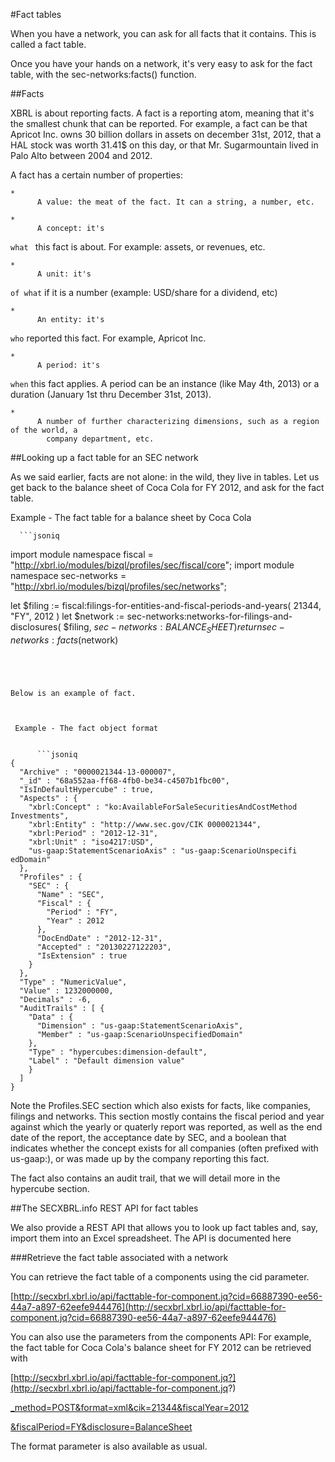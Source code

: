 
  
#Fact tables

  
When you have a network, you can ask for all facts that it contains. This is called a fact table.

  
Once you have your hands on a network, it's very easy to ask for the fact table, with the sec-networks:facts() function.



  

    
##Facts

    
XBRL is about reporting facts. A fact is a reporting atom, meaning that it's the smallest
      chunk that can be reported. For example, a fact can be that Apricot Inc. owns 30 billion
      dollars in assets on december 31st, 2012, that a HAL stock was worth 31.41$ on this day, or
      that Mr. Sugarmountain lived in Palo Alto between 2004 and 2012.

    
A fact has a certain number of properties:

    

      
    *
          A value: the meat of the fact. It can a string, a number, etc.
        
    *
          A concept: it's 
`what `
this fact is about. For
            example: assets, or revenues, etc.
        
    *
          A unit: it's 
`of what`
 if it is a number (example: USD/share for a dividend, etc)
        
    *
          An entity: it's 
`who`
 reported this fact. For
            example, Apricot Inc.
        
    *
          A period: it's 
`when`
 this fact applies. A period can
            be an instance (like May 4th, 2013) or a duration (January 1st thru December 31st,
            2013).
        
    *
          A number of further characterizing dimensions, such as a region of the world, a
            company department, etc.
        

    

  



  

    
##Looking up a fact table for an SEC network

    
As we said earlier, facts are not alone: in the wild, they live in tables.
Let us get back to the balance sheet of Coca Cola for FY 2012, and ask for the fact table.

    

 Example - The fact table for a balance sheet by Coca Cola

      
      ```jsoniq
import module namespace fiscal =
    "http://xbrl.io/modules/bizql/profiles/sec/fiscal/core";
import module namespace sec-networks =
    "http://xbrl.io/modules/bizql/profiles/sec/networks";

let $filing :=
    fiscal:filings-for-entities-and-fiscal-periods-and-years(
      21344,
      "FY",
      2012
    )
let $network :=
    sec-networks:networks-for-filings-and-disclosures(
      $filing,
      $sec-networks:BALANCE_SHEET
    )
return sec-networks:facts($network)
```

    

    
Below is an example of fact.

    

 Example - The fact object format

      
      ```jsoniq
{
  "Archive" : "0000021344-13-000007", 
  "_id" : "68a552aa-ff68-4fb0-be34-c4507b1fbc00", 
  "IsInDefaultHypercube" : true, 
  "Aspects" : {
    "xbrl:Concept" : "ko:AvailableForSaleSecuritiesAndCostMethod
Investments", 
    "xbrl:Entity" : "http://www.sec.gov/CIK 0000021344", 
    "xbrl:Period" : "2012-12-31", 
    "xbrl:Unit" : "iso4217:USD", 
    "us-gaap:StatementScenarioAxis" : "us-gaap:ScenarioUnspecifi
edDomain"
  }, 
  "Profiles" : {
    "SEC" : {
      "Name" : "SEC", 
      "Fiscal" : {
        "Period" : "FY", 
        "Year" : 2012
      }, 
      "DocEndDate" : "2012-12-31", 
      "Accepted" : "20130227122203", 
      "IsExtension" : true
    }
  }, 
  "Type" : "NumericValue", 
  "Value" : 1232000000, 
  "Decimals" : -6, 
  "AuditTrails" : [ {
    "Data" : {
      "Dimension" : "us-gaap:StatementScenarioAxis", 
      "Member" : "us-gaap:ScenarioUnspecifiedDomain"
    }, 
    "Type" : "hypercubes:dimension-default", 
    "Label" : "Default dimension value"
    }
  ]
}
```

    

    
Note the Profiles.SEC section which also exists for facts, like companies, filings and networks. This section mostly contains the fiscal period
      and year against which the yearly or quaterly report was reported, as well as the end date of the report, the acceptance date by SEC, and a boolean
      that indicates whether the concept exists for all companies (often prefixed with us-gaap:), or was made up by the company reporting this fact.

    
The fact also contains an audit trail, that we will detail more in the hypercube section.

  




  

    
##The SECXBRL.info REST API for fact tables

    
We also provide a REST API that allows you to look up fact tables and, say, import them into an Excel
      spreadsheet. The API is documented 
here

    

      
###Retrieve the fact table associated with a network

      
You can retrieve the fact table of a components using the 
cid
 parameter.

      
[http://secxbrl.xbrl.io/api/facttable-for-component.jq?cid=66887390-ee56-44a7-a897-62eefe944476](http://secxbrl.xbrl.io/api/facttable-for-component.jq?cid=66887390-ee56-44a7-a897-62eefe944476)

      
You can also use the parameters from the components API: For example, the fact table for Coca Cola's balance sheet for FY 2012 can be retrieved with

      
[http://secxbrl.xbrl.io/api/facttable-for-component.jq?](http://secxbrl.xbrl.io/api/facttable-for-component.jq?)

        
[_method=POST&format=xml&cik=21344&fiscalYear=2012](_method=POST&format=xml&cik=21344&fiscalYear=2012)

        
[&fiscalPeriod=FY&disclosure=BalanceSheet](&fiscalPeriod=FY&disclosure=BalanceSheet)

      
The format parameter is also available as usual.

    

  

